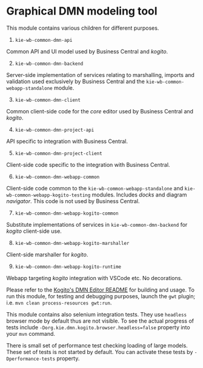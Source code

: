 # Graphical DMN modeling tool

This module contains various children for different purposes.

1. `kie-wb-common-dmn-api`

Common API and UI model used by Business Central and _kogito_.

2. `kie-wb-common-dmn-backend`

Server-side implementation of services relating to marshalling, imports and validation
used exclusively by Business Central and the `kie-wb-common-webapp-standalone` module.

3. `kie-wb-common-dmn-client`

Common client-side code for the _core_ editor used by Business Central and _kogito_.

4. `kie-wb-common-dmn-project-api`

API specific to integration with Business Central.

5. `kie-wb-common-dmn-project-client`

Client-side code specific to the integration with Business Central.

6. `kie-wb-common-dmn-webapp-common`

Client-side code common to the `kie-wb-common-webapp-standalone` and `kie-wb-common-webapp-kogito-testing`
modules. Includes _docks_ and diagram _navigator_. This code is not used by Business Central.

7. `kie-wb-common-dmn-webapp-kogito-common`

Substitute implementations of services in `kie-wb-common-dmn-backend` for _kogito_ client-side use.

8. `kie-wb-common-dmn-webapp-kogito-marshaller`

Client-side marshaller for _kogito_.

9. `kie-wb-common-dmn-webapp-kogito-runtime`

Webapp targeting _kogito_ integration with VSCode etc. No decorations.

Please refer to the [Kogito's DMN Editor README](./kie-wb-common-dmn-webapp-kogito-runtime/README.md) for building and usage.
To run this module, for testing and debugging purposes, launch the `gwt` plugin; i.e. `mvn clean process-resources gwt:run`.

This module contains also selenium integration tests. They use `headless`
browser mode by default thus are not visible. To see the actual progress of tests include `-Dorg.kie.dmn.kogito.browser.headless=false` property into your
`mvn` command.

There is small set of performance test checking loading of large models. These set of tests is not started by default. You can activate these tests by `-Dperformance-tests` property.
